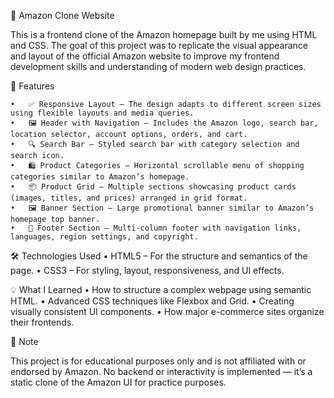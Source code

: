 🛒 Amazon Clone Website

This is a frontend clone of the Amazon homepage built by me using HTML and CSS. The goal of this project was to replicate the visual appearance and layout of the official Amazon website to improve my frontend development skills and understanding of modern web design practices.

🚀 Features

	•	✅ Responsive Layout – The design adapts to different screen sizes using flexible layouts and media queries.
	•	🖼️ Header with Navigation – Includes the Amazon logo, search bar, location selector, account options, orders, and cart.
	•	🔍 Search Bar – Styled search bar with category selection and search icon.
	•	🛍️ Product Categories – Horizontal scrollable menu of shopping categories similar to Amazon’s homepage.
	•	📦 Product Grid – Multiple sections showcasing product cards (images, titles, and prices) arranged in grid format.
	•	🖼️ Banner Section – Large promotional banner similar to Amazon’s homepage top banner.
	•	🦶 Footer Section – Multi-column footer with navigation links, languages, region settings, and copyright.

🛠️ Technologies Used
	•	HTML5 – For the structure and semantics of the page.
	•	CSS3 – For styling, layout, responsiveness, and UI effects.

💡 What I Learned
	•	How to structure a complex webpage using semantic HTML.
	•	Advanced CSS techniques like Flexbox and Grid.
	•	Creating visually consistent UI components.
	•	How major e-commerce sites organize their frontends.

📌 Note

This project is for educational purposes only and is not affiliated with or endorsed by Amazon.
No backend or interactivity is implemented — it’s a static clone of the Amazon UI for practice purposes.


